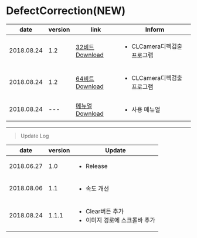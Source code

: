 
# DefectCorrection(NEW)

| date | version | link | Inform |
|---|---|---|---|
| 2018.08.24 | 1.2 | [32비트 Download](https://github.com/CREVIS/Camera/raw/master/Tools/DefectCorrection_CL/DefectCorrection_CL(x86)_v1.1.1.zip)| <ul><li>CLCamera디펙검출 프로그램<br/></li> |
| 2018.08.24 | 1.2 | [64비트 Download](https://github.com/CREVIS/Camera/raw/master/Tools/DefectCorrection_CL/DefectCorrection_CL(x64)_v1.1.1.zip)| <ul><li>CLCamera디펙검출 프로그램<br/></li> |
| 2018.08.24 | --- | [메뉴얼 Download](https://github.com/CREVIS/Camera/raw/master/Tools/DefectCorrection(NEW)/DefectCorrection(NEW)%EB%A9%94%EB%89%B4%EC%96%BC%202018-06-27.pdf)| <ul><li> 사용 메뉴얼<br/></li> |
  
  
  
  
---------------
>Update Log

| date | version | Update |
|---|---|---|
| 2018.06.27 |1.0| <ul><li> Release <br/></li> |
| 2018.08.06 |1.1| <ul><li> 속도 개선 <br/></li> |
| 2018.08.24 |1.1.1| <ul><li> Clear버튼 추가 <br/></li> <li> 이미지 경로에 스크롤바 추가 <br/></li> |
  
